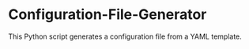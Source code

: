 # Configuration-File-Generator
This Python script generates a configuration file from a YAML template.
